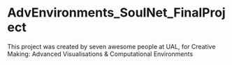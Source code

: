 # AdvEnvironments_SoulNet_FinalProject
This project was created by seven awesome people at UAL, for Creative Making: Advanced Visualisations &amp; Computational Environments
